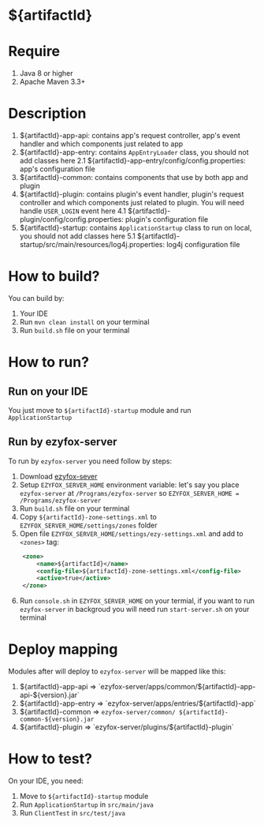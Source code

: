 # ${artifactId}

# Require

1. Java 8 or higher
2. Apache Maven 3.3+

# Description
1. ${artifactId}-app-api: contains app's request controller, app's event handler and which components just related to app
2. ${artifactId}-app-entry: contains `AppEntryLoader` class, you should not add classes here
2.1 ${artifactId}-app-entry/config/config.properties: app's configuration file
3. ${artifactId}-common: contains components that use by both app and plugin
4. ${artifactId}-plugin: contains plugin's event handler, plugin's request controller and which components just related to plugin. You will need handle `USER_LOGIN` event here
4.1 ${artifactId}-plugin/config/config.properties: plugin's configuration file
5. ${artifactId}-startup: contains `ApplicationStartup` class to run on local, you should not add classes here
5.1 ${artifactId}-startup/src/main/resources/log4j.properties: log4j configuration file

# How to build?

You can build by:
1. Your IDE
2. Run `mvn clean install` on your terminal
3. Run `build.sh` file on your terminal

# How to run?

## Run on your IDE

You just move to `${artifactId}-startup` module and run `ApplicationStartup`

## Run by ezyfox-server

To run by `ezyfox-server` you need follow by steps:
1. Download [ezyfox-sever](https://resources.tvd12.com/)
2. Setup `EZYFOX_SERVER_HOME` environment variable: let's say you place `ezyfox-server` at `/Programs/ezyfox-server` so `EZYFOX_SERVER_HOME = /Programs/ezyfox-server`
3. Run `build.sh` file on your terminal
4. Copy `${artifactId}-zone-settings.xml` to `EZYFOX_SERVER_HOME/settings/zones` folder
5. Open file `EZYFOX_SERVER_HOME/settings/ezy-settings.xml` and add to `<zones>` tag:
```xml
    <zone>
		<name>${artifactId}</name>
		<config-file>${artifactId}-zone-settings.xml</config-file>
		<active>true</active>
	</zone>
```
6. Run `console.sh` in `EZYFOX_SERVER_HOME` on your termial, if you want to run `ezyfox-server` in backgroud you will need run `start-server.sh` on your terminal

# Deploy mapping
Modules after will deploy to `ezyfox-server` will be mapped like this:
1. ${artifactId}-app-api => `ezyfox-server/apps/common/${artifactId}-app-api-${version}.jar`
2. ${artifactId}-app-entry => `ezyfox-server/apps/entries/${artifactId}-app`
3. ${artifactId}-common => `ezyfox-server/common/ ${artifactId}-common-${version}.jar`
4. ${artifactId}-plugin => `ezyfox-server/plugins/${artifactId}-plugin`

# How to test?

On your IDE, you need:
1. Move to `${artifactId}-startup` module 
2. Run `ApplicationStartup` in `src/main/java`
3. Run `ClientTest` in `src/test/java`